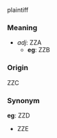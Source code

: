 plaintiff
### Meaning
+ _adj_: ZZA
    + __eg__: ZZB

### Origin

ZZC

### Synonym

__eg__: ZZD

+ ZZE


